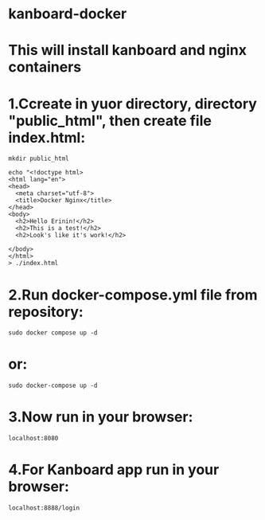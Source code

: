 # kanboard-docker
# This will install kanboard and nginx containers
# 1.Ccreate in yuor directory, directory "public_html", then create file index.html:
```
mkdir public_html
```

```
echo "<!doctype html>
<html lang="en">
<head>
  <meta charset="utf-8">
  <title>Docker Nginx</title>
</head>
<body>
  <h2>Hello Erinin!</h2>
  <h2>This is a test!</h2>
  <h2>Look's like it's work!</h2>

</body>
</html>
> ./index.html
```
# 2.Run docker-compose.yml file from repository:
```
sudo docker compose up -d
```

# or:
```
sudo docker-compose up -d
```

# 3.Now run in your browser:
```
localhost:8080
```

# 4.For Kanboard app run in your browser:
```
localhost:8888/login
```

